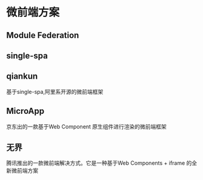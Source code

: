 # 微前端方案

## Module Federation

## single-spa

## qiankun

基于single-spa,阿里系开源的微前端框架

## MicroApp

京东出的一款基于Web Component 原生组件进行渲染的微前端框架

## 无界

腾讯推出的一款微前端解决方式。它是一种基于Web Components + iframe 的全新微前端方案